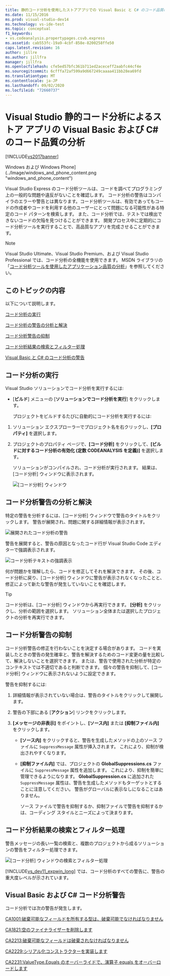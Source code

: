 ```yaml
---
title: 静的コード分析を使用したストアアプリでの Visual Basic と C# のコード品質の分析
ms.date: 11/15/2016
ms.prod: visual-studio-dev14
ms.technology: vs-ide-test
ms.topic: conceptual
f1_keywords:
- vs.codeanalysis.propertypages.csvb.express
ms.assetid: cab553fc-19a9-4cbf-858e-8200258ffe50
caps.latest.revision: 16
author: jillre
ms.author: jillfra
manager: jillfra
ms.openlocfilehash: cfe5ed57bfc361b711ed2aceceff2aabfc44cf4e
ms.sourcegitcommit: 6cfffa72af599a9d667249caaaa411bb28ea69fd
ms.translationtype: MT
ms.contentlocale: ja-JP
ms.lasthandoff: 09/02/2020
ms.locfileid: "72660737"
---
```

# <a name="analyze-visual-basic-and-c-code-quality-in-store-apps-using-visual-studio-static-code-analysis"></a>Visual Studio 静的コード分析によるストア アプリの Visual Basic および C# のコード品質の分析

[!INCLUDE[vs2017banner](../includes/vs2017banner.md)]

Windows および Windows Phone] (../Image/windows_and_phone_content.png "windows_and_phone_content")

 Visual Studio Express のコード分析ツールは、コードを調べてプログラミング上の一般的な問題や違反がないことを確認します。 コード分析の警告はコンパイラのエラーや警告とは異なります。コード分析ツールは、有効であってもコードの作成者やコードを利用する他のユーザーにとって問題になる可能性がある特定のコード パターンを検索します。 また、コード分析では、テストでは検出できないコードの欠陥を見つけることができます。 開発プロセス中に定期的にコード分析ツールを実行することで、高品質なアプリを完成させることができます。

> [!NOTE]
> Visual Studio Ultimate、Visual Studio Premium、および Visual Studio Professional では、コード分析の全機能を使用できます。 MSDN ライブラリの「[コード分析ツールを使用したアプリケーション品質の分析](https://msdn.microsoft.com/library/dd264897.aspx)」を参照してください。

## <a name="in-this-topic"></a>このトピックの内容
 以下について説明します。

 [コード分析の実行](../test/analyze-visual-basic-and-csharp-code-quality-in-store-apps-using-visual-studio-static-code-analysis.md#BKMK_Run)

 [コード分析の警告の分析と解決](../test/analyze-visual-basic-and-csharp-code-quality-in-store-apps-using-visual-studio-static-code-analysis.md#BKMK_Analyze)

 [コード分析警告の抑制](../test/analyze-visual-basic-and-csharp-code-quality-in-store-apps-using-visual-studio-static-code-analysis.md#BKMK_Suppress)

 [コード分析結果の検索とフィルター処理](../test/analyze-visual-basic-and-csharp-code-quality-in-store-apps-using-visual-studio-static-code-analysis.md#BKMK_Search)

 [Visual Basic と C# のコード分析の警告](../test/analyze-visual-basic-and-csharp-code-quality-in-store-apps-using-visual-studio-static-code-analysis.md#BKMK_Warnings)

## <a name="running-code-analysis"></a><a name="BKMK_Run"></a> コード分析の実行
 Visual Studio ソリューションでコード分析を実行するには:

- [**ビルド**] メニューの [**ソリューションでコード分析を実行**] をクリックします。

  プロジェクトをビルドするたびに自動的にコード分析を実行するには:

1. ソリューション エクスプローラーでプロジェクト名を右クリックし、**[プロパティ]** を選択します。

2. プロジェクトのプロパティ ページで、**[コード分析]** をクリックして、**[ビルドに対するコード分析の有効化 (定数 CODEANALYSIS を定義)]** を選択します。

   ソリューションがコンパイルされ、コード分析が実行されます。 結果は、[コード分析] ウィンドウに表示されます。

   ![[コード分析] ウィンドウ](../test/media/ca-managed-collapsed.png "CA_Managed_Collapsed")

## <a name="analyzing-and-resolving-code-analysis-warnings"></a><a name="BKMK_Analyze"></a> コード分析警告の分析と解決
 特定の警告を分析するには、[コード分析] ウィンドウで警告のタイトルをクリックします。 警告が展開され、問題に関する詳細情報が表示されます。

 ![展開されたコード分析の警告](../test/media/ca-managed-callouts.png "CA_Managed_Callouts")

 警告を展開すると、警告の原因となったコード行が Visual Studio Code エディターで強調表示されます。

 ![コード分析テキストの強調表示](../test/media/ca-managed-sourceline.png "CA_Managed_SourceLine")

 何が問題かを理解したら、コードを修正してそれを解決できます。 その後、コード分析に戻り、[コード分析] ウィンドウに警告が表示されなくなったことと、修正によって新たな警告が発生していないことを確認します。

> [!TIP]
> コード分析は、[コード分析] ウィンドウから再実行できます。 **[分析]** をクリックし、分析の範囲を選択します。 ソリューション全体または選択したプロジェクトの分析を再実行できます。

## <a name="suppressing-code-analysis-warnings"></a><a name="BKMK_Suppress"></a> コード分析警告の抑制
 コード分析警告の修正を行わないことを決定する場合があります。 コードを実装したときの警告の発生確率と、警告を解決するためのコード変更の量を比較して、解決しないことを選択できます。 または、警告で使用された分析が特定のコンテキストでは不適切であると判断できます。 個々の警告を抑制して、[コード分析] ウィンドウに表示されないように設定できます。

 警告を抑制するには:

1. 詳細情報が表示されていない場合は、警告のタイトルをクリックして展開します。

2. 警告の下部にある [**アクション**] リンクをクリックします。

3. **[メッセージの非表示]** をポイントし、**[ソース内]** または **[抑制ファイル内]** をクリックします。

   - **[ソース内]** をクリックすると、警告を生成したメソッドの上のソース ファイルに `SuppressMessage` 属性が挿入されます。 これにより、抑制が検出されやすくなります。

   - **[抑制ファイル内]** では、プロジェクトの **GlobalSuppressions.cs** ファイルに `SuppressMessage` 属性を追加します。 これにより、抑制を簡単に管理できるようになります。 **GlobalSuppression.cs** に追加された `SuppressMessage` 属性は、警告を生成したメソッドもターゲットとすることに注意してください。 警告がグローバルに表示なしになることはありません。

     ソース ファイルで警告を抑制するか、抑制ファイルで警告を抑制するかは、コーディング スタイルとニーズによって決まります。

## <a name="searching-and-filtering-code-analysis-results"></a><a name="BKMK_Search"></a> コード分析結果の検索とフィルター処理
 警告メッセージの長い一覧の検索と、複数のプロジェクトから成るソリューションの警告をフィルター処理できます。

 ![[コード分析] ウィンドウの検索とフィルター処理](../test/media/ca-searchfilter.png "CA_SearchFilter")

 [!INCLUDE[vs_dev11_expwin_long](../includes/vs-dev11-expwin-long-md.md)] では、コード分析のすべての警告に、警告の重大度レベルが示されています。

## <a name="visual-basic-and-c-code-analysis-warnings"></a><a name="BKMK_Warnings"></a> Visual Basic および C# コード分析警告
 コード分析では次の警告が発生します。

 [CA1001:破棄可能なフィールドを所有する型は、破棄可能でなければなりません](https://msdn.microsoft.com/library/ms182172.aspx)

 [CA1821:空のファイナライザーを削除します](https://msdn.microsoft.com/library/bb264476.aspx)

 [CA2213:破棄可能なフィールドは破棄されなければなりません](https://msdn.microsoft.com/library/ms182328.aspx)

 [CA2229:シリアル化コンストラクターを実装します](https://msdn.microsoft.com/library/ms182343.aspx)

 [CA2231:ValueType.Equals のオーバーライドで、演算子 equals をオーバーロードします](https://msdn.microsoft.com/library/ms182359.aspx)
